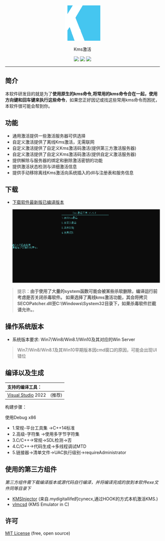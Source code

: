 <p align="center">
  <img alt="logo pic" src="./img/kms.png">
</p>
<p align="center">Kms激活</p>

<p align="center">
  <a href="#"><img src="https://img.shields.io/badge/language-C++-blue.svg"></a>
  <a href="https://github.com/shengjing19/Kms_Command_collection/releases"><img src="https://img.shields.io/badge/version-1.0.8-greeb.svg"></a>
  <a href="https://github.com/shengjing19/Kms_Command_collection/blob/master/LICENSE.txt"><img src="https://img.shields.io/badge/liscence-MIT-orange.svg"></a>
</p>


---

简介
---

本软件研发目的就是为了**使用原生的kms命令,将常用的kms命令合在一起，使用方向键和回车键来执行这些命令**，如果您正好因记或找这些常用kms命令而困扰，本软件很可能会帮到你。

功能
---
* 通用激活提供一些激活服务器可供选择
* 自定义激活提供了离线Kms激活，无需联网
* 自定义激活提供了自定义Kms激活码激活(提供第三方激活服务器)
* 自定义激活提供了自定义Kms激活码激活(提供自定义激活服务器)
* 提供解除与服务器的绑定和删除激活密钥的功能
* 提供激活状态检测与详细激活信息
* 提供手动移除离线Kms激活向系统插入的dll与注册表和服务信息

下载
---

* [下载软件最新版已编译版本](https://github.com/shengjing19/Kms_Command_collection/releases) 

  <img src="./img/kms_main.jpg" style="zoom:75%;" />

>提示：**由于使用了大量的system函数可能会被某些杀软删除，编译运行前考虑是否关闭杀毒软件。
如果选择了离线kms激活功能，其会将拷贝SECOPatcher.dll至C:\Windows\System32目录下，如果杀毒软件拦截请允许。**。

操作系统版本
---

* 系统版本要求: Win7/Win8/Win8.1/Win10及其对应的Win Server

> Win7/Win8/Win8.1及其Win10早期版本因cmd窗口的原因，可能会出现UI错位

编译以及生成
---

| 支持的编译工具：||
|:-|:-:|
| [Visual Studio](https://www.visualstudio.com/) 2022 | (推荐) |


构建步骤：

使用Debug x86
* 1.常规-平台工具集 ->C++14标准
* 2.高级-字符集 ->使用多字节字符集
* 3.C/C++->常规->SDL检测->否
* 4.C/C++->代码生成->多线程调试MTD
* 5.链接器->清单文件->UAC执行级别->requireAdministrator

使用的第三方组件
---

*第三方组件需下载编译版本或源代码自行编译，并将编译完成的放到本软件exe文件同等目录下*

- [KMSInjector](https://github.com/laomms/KMSInjector) (来自.mydigitallife的cynecx,通过HOOK的方式本机激活KMS.)
- [vlmcsd](https://github.com/Wind4/vlmcsd) (KMS Emulator in C)

许可
---

[MIT License](https://github.com/shengjing19/Kms_Command_collection/blob/master/LICENSE.txt) (free, open source)

